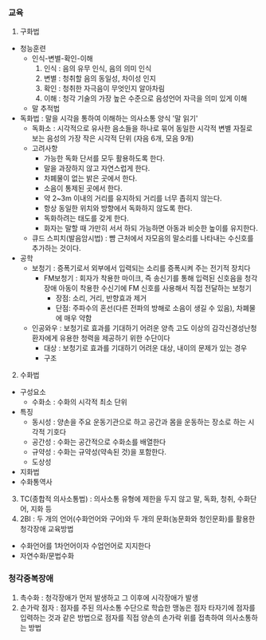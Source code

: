 ### 교육
1. 구화법
  - 청능훈련
    - 인식-변별-확인-이해
      1. 인식 : 음의 유무 인식, 음의 의미 인식
      2. 변별 : 청취할 음의 동일성, 차이성 인지
      3. 확인 : 청취한 자극음이 무엇인지 알아차림
      4. 이해 : 청각 기술의 가장 높은 수준으로 음성언어 자극을 의미 있게 이해
    - 말 추적법
  - 독화법 : 말을 시각을 통하여 이해하는 의사소통 양식 '말 읽기'
    - 독화소 : 시각적으로 유사한 음소들을 하나로 묶어 동일한 시각적 변별 자질로 보는 음성의 가장 작은 시각적 단위 (자음 6개, 모음 9개)
    - 고려사항
      - 가능한 독화 단서를 모두 활용하도록 한다.
      - 말을 과장하지 않고 자연스럽게 한다.
      - 차폐물이 없는 밝은 곳에서 한다.
      - 소음이 통제된 곳에서 한다.
      - 약 2~3m 이내의 거리를 유지하되 거리를 너무 좁히지 않는다.
      - 항상 동일한 위치와 방향에서 독화하지 않도록 한다.
      - 독화하려는 태도를 갖게 한다.
      - 화자는 말할 때 가만히 서서 하되 가능하면 아동과 비슷한 높이를 유지한다.
    - 큐드 스피치(발음암시법) : 뺨 근처에서 자모음의 말소리를 나타내는 수신호를 추가하는 것이다.
  - 공학
    - 보청기 : 증폭기로서 외부에서 입력되는 소리를 증폭시켜 주는 전기적 장치다
      - FM보청기 : 회자가 착용한 마이크, 즉 송신기를 통해 입력된 신호음을 청각장애 아동이 착용한 수신기에 FM 신호를 사용해서 직접 전달하는 보청기
        - 장점: 소리, 거리, 반향효과 제거
        - 단점: 주파수의 혼선(다른 전파의 방해로 소음이 생길 수 있음), 차폐물에 매우 약함
    - 인공와우 : 보청기로 효과를 기대하기 어려운 양측 고도 이상의 감각신경성난청 환자에게 유용한 청력을 제공하기 위한 수단이다
      - 대상 : 보청기로 효과를 기대하기 어려운 대상, 내이의 문제가 있는 경우
      - 구조
2. 수화법
  - 구성요소
    - 수화소 : 수화의 시각적 최소 단위
  - 특징
    - 동시성 : 양손을 주요 운동기관으로 하고 공간과 몸을 운동하는 장소로 하는 시각적 기호다
    - 공간성 : 수화는 공간적으로 수화소를 배열한다
    - 규약성 : 수화는 규약성(약속된 것)을 포함한다.
    - 도상성
  - 지화법
  - 수화통역사
3. TC(종합적 의사소통법) : 의사소통 유형에 제한을 두지 않고 말, 독화, 청취, 수화단어, 지화 등
4. 2BI : 두 개의 언어(수화언어와 구어)와 두 개의 문화(농문화와 청인문화)를 활용한 청각장애 교육방법
  - 수화언어를 1차언어이자 수업언어로 지지한다
  - 자연수화/문법수화

### 청각중복장애
1. 촉수화 : 청각장애가 먼저 발생하고 그 이후에 시각장애가 발생
2. 손가락 점자 : 점자를 주된 의사소통 수단으로 학습한 맹농은 점자 타자기에 점자를 입력하는 것과 같은 방법으로 점자를 직접 양손의 손가락 위를 접촉하여 의사소통하는 방법

